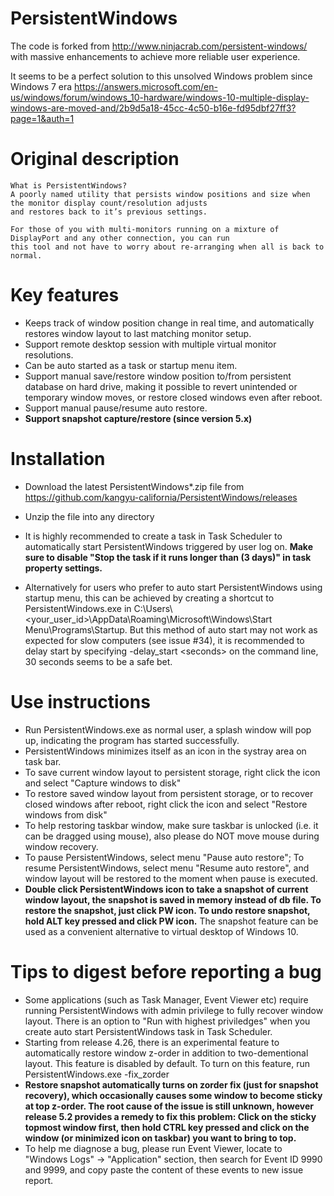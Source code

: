 # PersistentWindows
The code is forked from http://www.ninjacrab.com/persistent-windows/ with massive enhancements to achieve more reliable user experience.

It seems to be a perfect solution to this unsolved Windows problem since Windows 7 era
https://answers.microsoft.com/en-us/windows/forum/windows_10-hardware/windows-10-multiple-display-windows-are-moved-and/2b9d5a18-45cc-4c50-b16e-fd95dbf27ff3?page=1&auth=1


# Original description
```
What is PersistentWindows?
A poorly named utility that persists window positions and size when the monitor display count/resolution adjusts 
and restores back to it’s previous settings.

For those of you with multi-monitors running on a mixture of DisplayPort and any other connection, you can run 
this tool and not have to worry about re-arranging when all is back to normal.

```
# Key features 
- Keeps track of window position change in real time, and automatically restores window layout to last matching monitor setup.
- Support remote desktop session with multiple virtual monitor resolutions.
- Can be auto started as a task or startup menu item.
- Support manual save/restore window position to/from persistent database on hard drive, making it possible to revert unintended or temporary window moves, or restore closed windows even after reboot.
- Support manual pause/resume auto restore.
- **Support snapshot capture/restore (since version 5.x)**

# Installation
- Download the latest PersistentWindows*.zip file from https://github.com/kangyu-california/PersistentWindows/releases
- Unzip the file into any directory
- It is highly recommended to create a task in Task Scheduler to automatically start PersistentWindows triggered by user log on.
  **Make sure to disable "Stop the task if it runs longer than (3 days)" in task property settings.**
  
- Alternatively for users who prefer to auto start PersistentWindows using startup menu, this can be achieved by creating a shortcut to PersistentWindows.exe in C:\Users\\<your_user_id>\AppData\Roaming\Microsoft\Windows\Start Menu\Programs\Startup. But this method of auto start may not work as expected for slow computers (see issue #34), it is recommended to delay start by specifying -delay_start \<seconds\> on the command line, 30 seconds seems to be a safe bet.

# Use instructions
- Run PersistentWindows.exe as normal user, a splash window will pop up, indicating the program has started successfully. 
- PersistentWindows minimizes itself as an icon in the systray area on task bar.
- To save current window layout to persistent storage, right click the icon and select "Capture windows to disk" 
- To restore saved window layout from persistent storage, or to recover closed windows after reboot, right click the icon and select "Restore windows from disk"
- To help restoring taskbar window, make sure taskbar is unlocked (i.e. it can be dragged using mouse), also please do NOT move mouse during window recovery.
- To pause PersistentWindows, select menu "Pause auto restore"; To resume PersistentWindows, select menu "Resume auto restore", and window layout will be restored to the moment when pause is executed.
- **Double click PersistentWindows icon to take a snapshot of current window layout, the snapshot is saved in memory instead of db file. To restore the snapshot, just click PW icon. To undo restore snapshot, hold ALT key pressed and click PW icon.** The snapshot feature can be used as a convenient alternative to virtual desktop of Windows 10.

# Tips to digest before reporting a bug
- Some applications (such as Task Manager, Event Viewer etc) require running PersistentWindows with admin privilege to fully recover window layout. There is an option to "Run with highest priviledges" when you create auto start PersistentWindows task in Task Scheduler.
- Starting from release 4.26, there is an experimental feature to automatically restore window z-order in addition to two-dementional layout. This feature is disabled by default. To turn on this feature, run PersistentWindows.exe -fix_zorder
- **Restore snapshot automatically turns on zorder fix (just for snapshot recovery), which occasionally causes some window to become sticky at top z-order. The root cause of the issue is still unknown, however release 5.2 provides a remedy to fix this problem: Click on the sticky topmost window first, then hold CTRL key pressed and click on the window (or minimized icon on taskbar) you want to bring to top.**
- To help me diagnose a bug, please run Event Viewer, locate to "Windows Logs" -> "Application" section, then search for Event ID 9990 and 9999, and copy paste the content of these events to new issue report.

